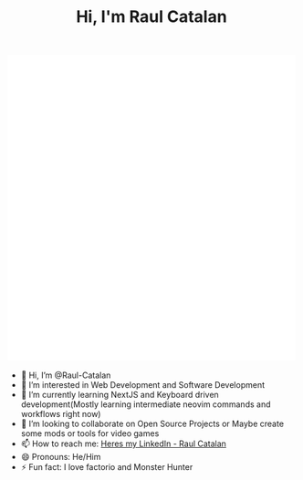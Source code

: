 <div align="center">
<h1>Hi, I'm Raul Catalan</h1>
<br>
<p align="center">
  <img src="/github-metrics.svg" alt="Metrics">
</p>
</div>

- 👋 Hi, I’m @Raul-Catalan
- 👀 I’m interested in Web Development and Software Development
- 🌱 I’m currently learning NextJS and Keyboard driven development(Mostly learning intermediate neovim commands and workflows right now)
- 💞️ I’m looking to collaborate on Open Source Projects or Maybe create some mods or tools for video games
- 📫 How to reach me: [Heres my LinkedIn - Raul Catalan](https://www.linkedin.com/in/raul-catalan/)
- 😄 Pronouns: He/Him
- ⚡ Fun fact: I love factorio and Monster Hunter

<!---
Raul-Catalan/Raul-Catalan is a ✨ special ✨ repository because its `README.md` (this file) appears on your GitHub profile.
You can click the Preview link to take a look at your changes.
--->
